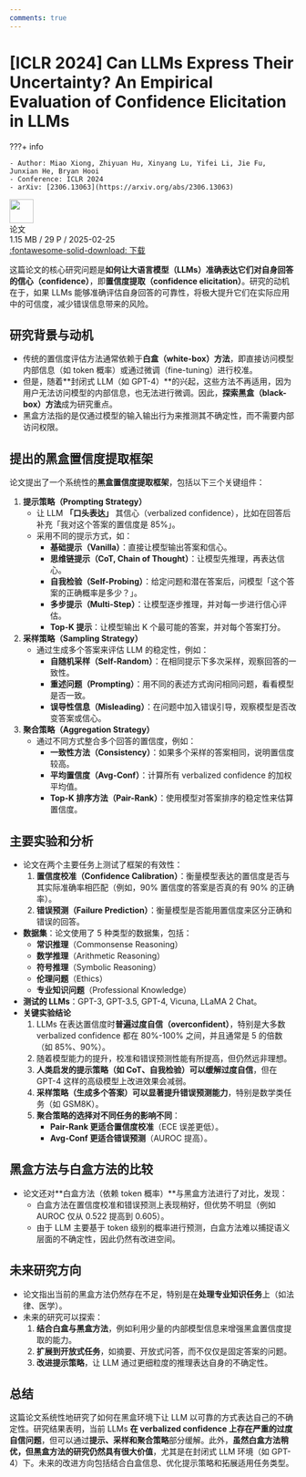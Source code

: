 ```yaml
---
comments: true
---
```


# [ICLR 2024] Can LLMs Express Their Uncertainty? An Empirical Evaluation of Confidence Elicitation in LLMs

???+ info

    - Author: Miao Xiong, Zhiyuan Hu, Xinyang Lu, Yifei Li, Jie Fu, Junxian He, Bryan Hooi
    - Conference: ICLR 2024
    - arXiv: [2306.13063](https://arxiv.org/abs/2306.13063)

<div class="card file-block" markdown="1">
<div class="file-icon"><img src="/Note/assets/images/icons/pdf.svg" style="height: 3em;"></div>
<div class="file-body">
<div class="file-title">论文</div>
<div class="file-meta">1.15 MB / 29 P / 2025-02-25</div>
</div>
<a class="down-button" target="_blank" href="/Note/assets/files/science_research/arXiv_2306_13063.pdf" markdown="1">:fontawesome-solid-download: 下载</a>
</div>

这篇论文的核心研究问题是**如何让大语言模型（LLMs）准确表达它们对自身回答的信心（confidence）**，即**置信度提取（confidence elicitation）**。研究的动机在于，如果 LLMs 能够准确评估自身回答的可靠性，将极大提升它们在实际应用中的可信度，减少错误信息带来的风险。

## 研究背景与动机

- 传统的置信度评估方法通常依赖于**白盒（white-box）方法**，即直接访问模型内部信息（如 token 概率）或通过微调（fine-tuning）进行校准。
- 但是，随着**封闭式 LLM（如 GPT-4）**的兴起，这些方法不再适用，因为用户无法访问模型的内部信息，也无法进行微调。因此，**探索黑盒（black-box）方法**成为研究重点。
- 黑盒方法指的是仅通过模型的输入输出行为来推测其不确定性，而不需要内部访问权限。

## 提出的黑盒置信度提取框架

论文提出了一个系统性的**黑盒置信度提取框架**，包括以下三个关键组件：

1. **提示策略（Prompting Strategy）**
      - 让 LLM **「口头表达」** 其信心（verbalized confidence），比如在回答后补充「我对这个答案的置信度是 85%」。
      - 采用不同的提示方式，如：
          - **基础提示（Vanilla）**：直接让模型输出答案和信心。
          - **思维链提示（CoT, Chain of Thought）**：让模型先推理，再表达信心。
          - **自我检验（Self-Probing）**：给定问题和潜在答案后，问模型「这个答案的正确概率是多少？」。
          - **多步提示（Multi-Step）**：让模型逐步推理，并对每一步进行信心评估。
          - **Top-K 提示**：让模型输出 K 个最可能的答案，并对每个答案打分。
2. **采样策略（Sampling Strategy）**
      - 通过生成多个答案来评估 LLM 的稳定性，例如：
          - **自随机采样（Self-Random）**：在相同提示下多次采样，观察回答的一致性。
          - **重述问题（Prompting）**：用不同的表述方式询问相同问题，看看模型是否一致。
          - **误导性信息（Misleading）**：在问题中加入错误引导，观察模型是否改变答案或信心。
3. **聚合策略（Aggregation Strategy）**
      - 通过不同方式整合多个回答的置信度，例如：
          - **一致性方法（Consistency）**：如果多个采样的答案相同，说明置信度较高。
          - **平均置信度（Avg-Conf）**：计算所有 verbalized confidence 的加权平均值。
          - **Top-K 排序方法（Pair-Rank）**：使用模型对答案排序的稳定性来估算置信度。

## 主要实验和分析

- 论文在两个主要任务上测试了框架的有效性：
    1. **置信度校准（Confidence Calibration）**：衡量模型表达的置信度是否与其实际准确率相匹配（例如，90% 置信度的答案是否真的有 90% 的正确率）。
    2. **错误预测（Failure Prediction）**：衡量模型是否能用置信度来区分正确和错误的回答。
- **数据集**：论文使用了 5 种类型的数据集，包括：
    - **常识推理**（Commonsense Reasoning）
    - **数学推理**（Arithmetic Reasoning）
    - **符号推理**（Symbolic Reasoning）
    - **伦理问题**（Ethics）
    - **专业知识问题**（Professional Knowledge）
- **测试的 LLMs**：GPT-3, GPT-3.5, GPT-4, Vicuna, LLaMA 2 Chat。
- **关键实验结论**
    1. LLMs 在表达置信度时**普遍过度自信（overconfident）**，特别是大多数 verbalized confidence 都在 80%-100% 之间，并且通常是 5 的倍数（如 85%、90%）。
    2. 随着模型能力的提升，校准和错误预测性能有所提高，但仍然远非理想。
    3. **人类启发的提示策略（如 CoT、自我检验）可以缓解过度自信**，但在 GPT-4 这样的高级模型上改进效果会减弱。
    4. **采样策略（生成多个答案）可以显著提升错误预测能力**，特别是数学类任务（如 GSM8K）。
    5. **聚合策略的选择对不同任务的影响不同**：
        - **Pair-Rank 更适合置信度校准**（ECE 误差更低）。
        - **Avg-Conf 更适合错误预测**（AUROC 提高）。

## 黑盒方法与白盒方法的比较

- 论文还对**白盒方法（依赖 token 概率）**与黑盒方法进行了对比，发现：
    - 白盒方法在置信度校准和错误预测上表现稍好，但优势不明显（例如 AUROC 仅从 0.522 提高到 0.605）。
    - 由于 LLM 主要基于 token 级别的概率进行预测，白盒方法难以捕捉语义层面的不确定性，因此仍然有改进空间。

## 未来研究方向

- 论文指出当前的黑盒方法仍然存在不足，特别是在**处理专业知识任务**上（如法律、医学）。
- 未来的研究可以探索：
    1. **结合白盒与黑盒方法**，例如利用少量的内部模型信息来增强黑盒置信度提取的能力。
    2. **扩展到开放式任务**，如摘要、开放式问答，而不仅仅是固定答案的问题。
    3. **改进提示策略**，让 LLM 通过更细粒度的推理表达自身的不确定性。

## 总结

这篇论文系统性地研究了如何在黑盒环境下让 LLM 以可靠的方式表达自己的不确定性。研究结果表明，当前 LLMs **在 verbalized confidence 上存在严重的过度自信问题**，但可以通过**提示、采样和聚合策略**部分缓解。此外，**虽然白盒方法稍优，但黑盒方法的研究仍然具有很大价值**，尤其是在封闭式 LLM 环境（如 GPT-4）下。未来的改进方向包括结合白盒信息、优化提示策略和拓展适用任务类型。
